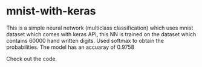 # mnist-with-keras

This is a simple neural network (multiclass classification) which uses mnist dataset which comes with keras API, this NN is trained on the dataset which contains 60000 hand written 
digits.
Used softmax to obtain the probabilities.
The model has an accuaray of 0.9758 

Check out the code.
